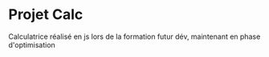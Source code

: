 # Projet Calc
 Calculatrice réalisé en js lors de la formation futur dév, maintenant en phase d'optimisation

